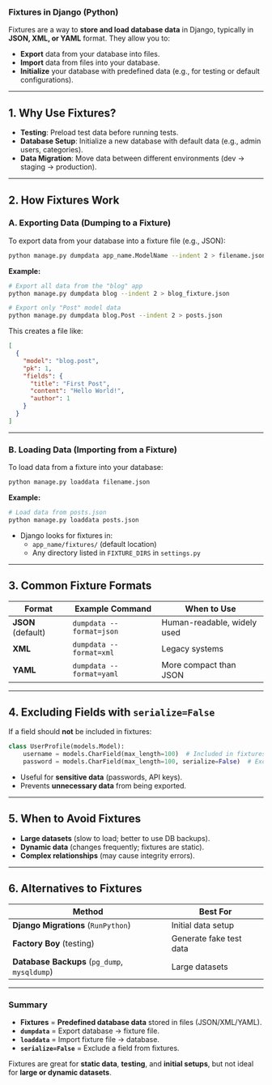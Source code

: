 ### **Fixtures in Django (Python)**

Fixtures are a way to **store and load database data** in Django, typically in **JSON, XML, or YAML** format. They allow you to:

- **Export** data from your database into files.
- **Import** data from files into your database.
- **Initialize** your database with predefined data (e.g., for testing or default configurations).

---

## **1. Why Use Fixtures?**

- **Testing**: Preload test data before running tests.
- **Database Setup**: Initialize a new database with default data (e.g., admin users, categories).
- **Data Migration**: Move data between different environments (dev → staging → production).

---

## **2. How Fixtures Work**

### **A. Exporting Data (Dumping to a Fixture)**

To export data from your database into a fixture file (e.g., JSON):

```bash
python manage.py dumpdata app_name.ModelName --indent 2 > filename.json
```

**Example:**

```bash
# Export all data from the "blog" app
python manage.py dumpdata blog --indent 2 > blog_fixture.json

# Export only "Post" model data
python manage.py dumpdata blog.Post --indent 2 > posts.json
```

This creates a file like:

```json
[
  {
    "model": "blog.post",
    "pk": 1,
    "fields": {
      "title": "First Post",
      "content": "Hello World!",
      "author": 1
    }
  }
]
```

---

### **B. Loading Data (Importing from a Fixture)**

To load data from a fixture into your database:

```bash
python manage.py loaddata filename.json
```

**Example:**

```bash
# Load data from posts.json
python manage.py loaddata posts.json
```

- Django looks for fixtures in:
  - `app_name/fixtures/` (default location)
  - Any directory listed in `FIXTURE_DIRS` in `settings.py`

---

## **3. Common Fixture Formats**

| Format | Example Command | When to Use |
|--------|----------------|------------|
| **JSON** (default) | `dumpdata --format=json` | Human-readable, widely used |
| **XML** | `dumpdata --format=xml` | Legacy systems |
| **YAML** | `dumpdata --format=yaml` | More compact than JSON |

---

## **4. Excluding Fields with `serialize=False`**

If a field should **not** be included in fixtures:

```python
class UserProfile(models.Model):
    username = models.CharField(max_length=100)  # Included in fixtures
    password = models.CharField(max_length=100, serialize=False)  # Excluded
```

- Useful for **sensitive data** (passwords, API keys).
- Prevents **unnecessary data** from being exported.

---

## **5. When to Avoid Fixtures**

- **Large datasets** (slow to load; better to use DB backups).
- **Dynamic data** (changes frequently; fixtures are static).
- **Complex relationships** (may cause integrity errors).

---

## **6. Alternatives to Fixtures**

| Method | Best For |
|--------|---------|
| **Django Migrations** (`RunPython`) | Initial data setup |
| **Factory Boy** (testing) | Generate fake test data |
| **Database Backups** (`pg_dump`, `mysqldump`) | Large datasets |

---

### **Summary**

- **Fixtures** = **Predefined database data** stored in files (JSON/XML/YAML).
- **`dumpdata`** = Export database → fixture file.
- **`loaddata`** = Import fixture file → database.
- **`serialize=False`** = Exclude a field from fixtures.

Fixtures are great for **static data**, **testing**, and **initial setups**, but not ideal for **large or dynamic datasets**.
